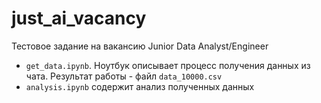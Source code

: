 # just_ai_vacancy
Тестовое задание на вакансию Junior Data Analyst/Engineer

- `get_data.ipynb`. Ноутбук описывает процесс получения данных из чата. Результат работы - файл `data_10000.csv`
- `analysis.ipynb` содержит анализ полученных данных
